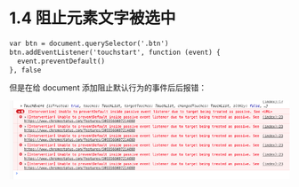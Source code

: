 # 1.4 阻止元素文字被选中

```JS
var btn = document.querySelector('.btn')
btn.addEventListener('touchstart', function (event) {
  event.preventDefault()
}, false
```

但是在给 document 添加阻止默认行为的事件后后报错：

![屏幕快照 2018-10-05 下午8.59.04](media/15387276972638/%E5%B1%8F%E5%B9%95%E5%BF%AB%E7%85%A7%202018-10-05%20%E4%B8%8B%E5%8D%888.59.04.png)
